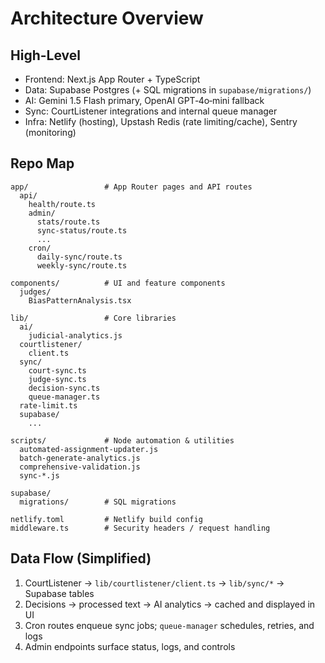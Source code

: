 # Architecture Overview

## High-Level
- Frontend: Next.js App Router + TypeScript
- Data: Supabase Postgres (+ SQL migrations in `supabase/migrations/`)
- AI: Gemini 1.5 Flash primary, OpenAI GPT‑4o‑mini fallback
- Sync: CourtListener integrations and internal queue manager
- Infra: Netlify (hosting), Upstash Redis (rate limiting/cache), Sentry (monitoring)

## Repo Map
```
app/                 # App Router pages and API routes
  api/
    health/route.ts
    admin/
      stats/route.ts
      sync-status/route.ts
      ...
    cron/
      daily-sync/route.ts
      weekly-sync/route.ts

components/          # UI and feature components
  judges/
    BiasPatternAnalysis.tsx

lib/                 # Core libraries
  ai/
    judicial-analytics.js
  courtlistener/
    client.ts
  sync/
    court-sync.ts
    judge-sync.ts
    decision-sync.ts
    queue-manager.ts
  rate-limit.ts
  supabase/
    ...

scripts/             # Node automation & utilities
  automated-assignment-updater.js
  batch-generate-analytics.js
  comprehensive-validation.js
  sync-*.js

supabase/
  migrations/        # SQL migrations

netlify.toml         # Netlify build config
middleware.ts        # Security headers / request handling
```

## Data Flow (Simplified)
1) CourtListener → `lib/courtlistener/client.ts` → `lib/sync/*` → Supabase tables
2) Decisions → processed text → AI analytics → cached and displayed in UI
3) Cron routes enqueue sync jobs; `queue-manager` schedules, retries, and logs
4) Admin endpoints surface status, logs, and controls

